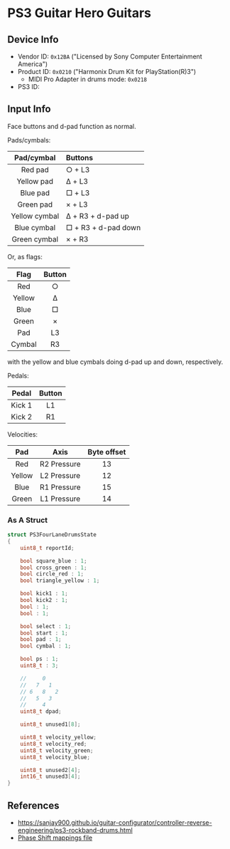 # PS3 Guitar Hero Guitars

## Device Info

- Vendor ID: `0x12BA` ("Licensed by Sony Computer Entertainment America")
- Product ID: `0x0210` ("Harmonix Drum Kit for PlayStation(R)3")
  - MIDI Pro Adapter in drums mode: `0x0218`
- PS3 ID: 

## Input Info

Face buttons and d-pad function as normal.

Pads/cymbals:

| Pad/cymbal    | Buttons             |
| :--------:    | :------             |
| Red pad       | ○ + L3              |
| Yellow pad    | Δ + L3              |
| Blue pad      | □ + L3              |
| Green pad     | × + L3              |
| Yellow cymbal | Δ + R3 + d-pad up   |
| Blue cymbal   | □ + R3 + d-pad down |
| Green cymbal  | × + R3              |

Or, as flags:

| Flag   | Button |
| :--:   | :----: |
| Red    | ○      |
| Yellow | Δ      |
| Blue   | □      |
| Green  | ×      |
| Pad    | L3     |
| Cymbal | R3     |

with the yellow and blue cymbals doing d-pad up and down, respectively.

Pedals:

| Pedal  | Button |
| :---:  | :----: |
| Kick 1 | L1     |
| Kick 2 | R1     |

Velocities:

| Pad    | Axis        | Byte offset |
| :-:    | :--:        | :---------: |
| Red    | R2 Pressure | 13          |
| Yellow | L2 Pressure | 12          |
| Blue   | R1 Pressure | 15          |
| Green  | L1 Pressure | 14          |

### As A Struct

```c
struct PS3FourLaneDrumsState
{
    uint8_t reportId;

    bool square_blue : 1;
    bool cross_green : 1;
    bool circle_red : 1;
    bool triangle_yellow : 1;

    bool kick1 : 1;
    bool kick2 : 1;
    bool : 1;
    bool : 1;

    bool select : 1;
    bool start : 1;
    bool pad : 1;
    bool cymbal : 1;

    bool ps : 1;
    uint8_t : 3;

    //     0
    //   7   1
    // 6   8   2
    //   5   3
    //     4
    uint8_t dpad;

    uint8_t unused1[8];

    uint8_t velocity_yellow;
    uint8_t velocity_red;
    uint8_t velocity_green;
    uint8_t velocity_blue;

    uint8_t unused2[4];
    int16_t unused3[4];
}
```

## References

- https://sanjay900.github.io/guitar-configurator/controller-reverse-engineering/ps3-rockband-drums.html
- [Phase Shift mappings file](../../Other/device_list.json)
